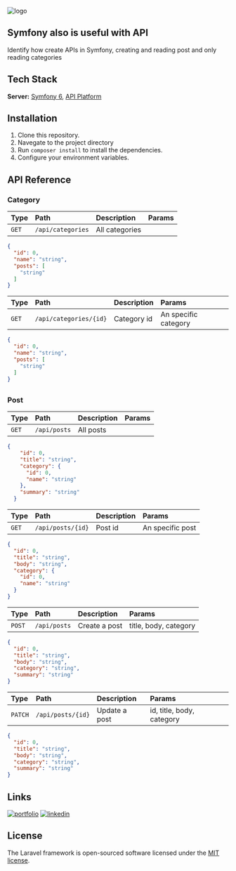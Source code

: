 ![logo](https://itzone.com.vn/wp-content/uploads/2020/04/Symfony.jpg)

## Symfony also is useful with API
Identify how create APIs in Symfony, creating and reading post and only reading categories

## Tech Stack
**Server:** [Symfony 6](https://symfony.com/), [API Platform](https://api-platform.com/)

## Installation
1. Clone this repository.
2. Navegate to the project directory
3. Run `composer install` to install the dependencies.
4. Configure your environment variables.

## API Reference

### Category
| Type | Path |Description| Params   
|:-|:-|:-|:-
| `GET` | `/api/categories`|All categories|

```json
{
  "id": 0,
  "name": "string",
  "posts": [
    "string"
  ]
}
```

| Type | Path |Description| Params   
|:-|:-|:-|:-
| `GET` | `/api/categories/{id}`|Category id|An specific category|
```json
{
  "id": 0,
  "name": "string",
  "posts": [
    "string"
  ]
}
```
##
### Post
| Type | Path |Description| Params   
|:-|:-|:-|:-
| `GET` | `/api/posts`|All posts|
```json
{
    "id": 0,
    "title": "string",
    "category": {
      "id": 0,
      "name": "string"
    },
    "summary": "string"
  }
```

| Type | Path |Description| Params   
|:-|:-|:-|:-|
| `GET` | `/api/posts/{id}`|Post id|An specific post| id
```json
{
  "id": 0,
  "title": "string",
  "body": "string",
  "category": {
    "id": 0,
    "name": "string"
  }
}
```

| Type | Path |Description| Params   
|:-|:-|:-|:-
| `POST` | `/api/posts`|Create a post| title, body, category
```json
{
  "id": 0,
  "title": "string",
  "body": "string",
  "category": "string",
  "summary": "string"
}
```

| Type | Path |Description| Params   
|:-|:-|:-|:-
| `PATCH` | `/api/posts/{id}`|Update a post| id, title, body, category
```json
{
  "id": 0,
  "title": "string",
  "body": "string",
  "category": "string",
  "summary": "string"
}
```

## Links

[![portfolio](https://img.shields.io/badge/my_portfolio-000?style=for-the-badge&logo=ko-fi&logoColor=white)](https://angelprz8a.github.io/Portafolio/)
[![linkedin](https://img.shields.io/badge/linkedin-0A66C2?style=for-the-badge&logo=linkedin&logoColor=white)](https://www.linkedin.com/in/angelprz8a/)

## License
The Laravel framework is open-sourced software licensed under the [MIT license](https://opensource.org/licenses/MIT).

